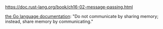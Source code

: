 https://doc.rust-lang.org/book/ch16-02-message-passing.html


[the Go language documentation](https://golang.org/doc/effective_go.html#concurrency): "Do not communicate by sharing memory; instead, share memory by communicating."